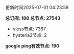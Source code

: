 更新时间2025-07-01 04:23:58

**总订阅: 188**
**总节点: 27543**
- vless节点: 7367
- hysteria2节点: 2

**google ping有效节点: 190**

